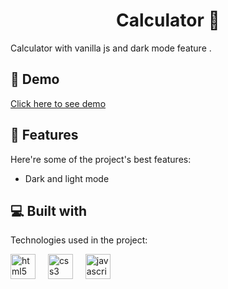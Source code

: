 <h1 align="center" id="title">  Calculator 🧮 </h1>

<p id="description"> Calculator with vanilla js and dark mode feature .</p>

<h2>🚀 Demo</h2>

[Click here to see demo](https://calculator-mobile-app.vercel.app/)
    
<h2>🧐 Features</h2>

Here're some of the project's best features:

*   Dark and light mode 

    
<h2>💻 Built with</h2>

Technologies used in the project:

<div align="left">
  <img src="https://skillicons.dev/icons?i=html" height="40" alt="html5 logo"  />
  <img width="12" />
  <img src="https://skillicons.dev/icons?i=css" height="40" alt="css3 logo"  />
  <img width="12" />
  <img src="https://skillicons.dev/icons?i=js" height="40" alt="javascript logo"  />
</div>
